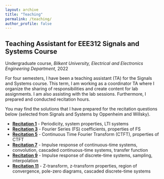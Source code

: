 ```yaml
---
layout: archive
title: "Teaching"
permalink: /teaching/
author_profile: false
---
```


## Teaching Assistant for EEE312 Signals and Systems Course

Undergraduate course, _Bilkent University, Electrical and Electronics Engineering Department_, 2022

For four semesters, I have been a teaching assistant (TA) for the Signals and Systems course. This term, I am working as a coordinator TA where I organize the sharing of responsibilities and create content for lab assignments. I am also assisting with the lab sessions. Furthermore, I prepared and conducted recitation hours.

You may find the solutions that I have prepared for the recitation questions below (selected from Signals and Systems by Oppenheim and Willsky).

* **[Recitation 1](https://drive.google.com/file/d/1Vkciy13RxBpprX6NqAPAkkUDywvKhBlx/view?usp=sharing)** - Periodicity, system properties, LTI systems
* **[Recitation 3](https://drive.google.com/file/d/1o9A2ArVtfQUO32eXWSB2ZsL83Utm0dnP/view?usp=sharing)** - Fourier Series (FS) coefficients, properties of FS
* **[Recitation 5](https://drive.google.com/file/d/1dpTS8phV76tNEA8SpnA_qzjFmTWVfXay/view?usp=sharing)** - Continuous Time Fourier Transform (CTFT), properties of CTFT
* **[Recitation 7](https://drive.google.com/file/d/17xPwmzWTAwourlXBP0Y_cgQMAWuAXO4a/view?usp=sharing)** - Impulse response of continuous-time systems, convolution, cascaded continuous-time systems, transfer function
* **[Recitation 9](https://drive.google.com/file/d/1fxy9xNZjXNjdl8h9I384EUyNGKQfyJMh/view?usp=sharing)** - Impulse response of discrete-time systems, sampling, interpolation
* **[Recitation 11](https://drive.google.com/file/d/1PZyLg8PcIcvaU6naMK59O1rqQnZ-EswB/view?usp=sharing)** - Z-transform, z-transform properties, region of convergence, pole-zero diagrams, cascaded discrete-time systems
